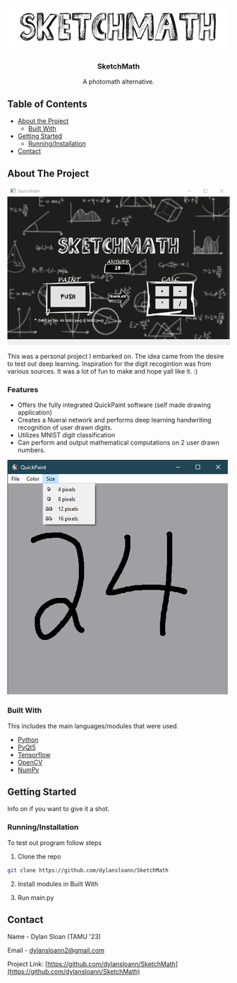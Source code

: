 
<br />
<p align="center">
  <a href="https://github.com/dylansloann/SketchMath">
    <img src="images/logo.png" alt="Logo" width="500" height="100">
  </a>

  <h3 align="center">SketchMath</h3>

  <p align="center">
     A photomath alternative.


<!-- TABLE OF CONTENTS -->
## Table of Contents

* [About the Project](#about-the-project)
  * [Built With](#built-with)
* [Getting Started](#getting-started)
  * [Running/Installation](#Running/Installation)
* [Contact](#contact)




<!-- ABOUT THE PROJECT -->
## About The Project

![Product Name Screen Shot][product-screenshot]

This was a personal project I embarked on. The idea came from the desire to test out deep learning. Inspiration for the digit recogintion was from various sources. It was a lot of fun to make and hope yall like it. :) 

### Features
* Offers the fully integrated QuickPaint software (self made drawing application)
* Creates a Nueral network and performs deep learning handwriting recognition of user drawn digits.
* Utilizes MNIST digit classification
* Can perform and output mathematical computations on 2 user drawn numbers.

![Product Name Screen Shot][product-screenshot2]

### Built With
This includes the main languages/modules that were used.
* [Python](https://jquery.com)
* [PyQt5](https://pypi.org/project/PyQt5/)
* [Tensorflow](https://www.tensorflow.org/)
* [OpenCV](https://pypi.org/project/opencv-python/)
* [NumPy](https://numpy.org/)



<!-- GETTING STARTED -->
## Getting Started

Info on if you want to give it a shot.

### Running/Installation

To test out program follow steps

1. Clone the repo
```sh
git clone https://github.com/dylansloann/SketchMath
```
2. Install modules in Built With

3. Run main.py


<!-- CONTACT -->
## Contact

Name - Dylan Sloan (TAMU '23)

Email - dylansloann2@gmail.com

Project Link: [https://github.com/dylansloann/SketchMath](https://github.com/dylansloann/SketchMath)

[product-screenshot]: images/showcase1.png
[product-screenshot2]: images/showcase2.png
